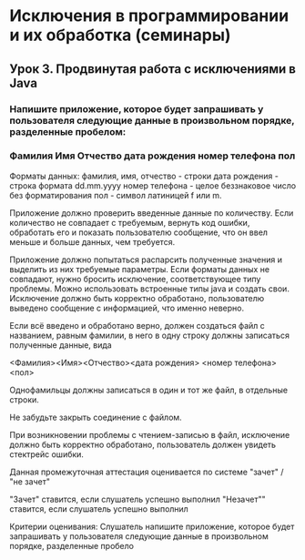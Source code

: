 # Исключения в программировании и их обработка (семинары) #

## Урок 3. Продвинутая работа с исключениями в Java ##

### Напишите приложение, которое будет запрашивать у пользователя следующие данные в произвольном порядке, разделенные пробелом: ###
### Фамилия Имя Отчество дата рождения номер телефона пол ###

Форматы данных:
фамилия, имя, отчество - строки
дата рождения - строка формата dd.mm.yyyy
номер телефона - целое беззнаковое число без форматирования
пол - символ латиницей f или m.

Приложение должно проверить введенные данные по количеству. Если количество не совпадает с требуемым, вернуть код ошибки, обработать его и показать пользователю сообщение, что он ввел меньше и больше данных, чем требуется.

Приложение должно попытаться распарсить полученные значения и выделить из них требуемые параметры. Если форматы данных не совпадают, нужно бросить исключение, соответствующее типу проблемы. Можно использовать встроенные типы java и создать свои. Исключение должно быть корректно обработано, пользователю выведено сообщение с информацией, что именно неверно.

Если всё введено и обработано верно, должен создаться файл с названием, равным фамилии, в него в одну строку должны записаться полученные данные, вида

<Фамилия><Имя><Отчество><дата рождения> <номер телефона><пол>

Однофамильцы должны записаться в один и тот же файл, в отдельные строки.

Не забудьте закрыть соединение с файлом.

При возникновении проблемы с чтением-записью в файл, исключение должно быть корректно обработано, пользователь должен увидеть стектрейс ошибки.

Данная промежуточная аттестация оценивается по системе "зачет" / "не зачет"

"Зачет" ставится, если слушатель успешно выполнил
"Незачет"" ставится, если слушатель успешно выполнил

Критерии оценивания:
Слушатель напишите приложение, которое будет запрашивать у пользователя следующие данные в произвольном порядке, разделенные пробело
